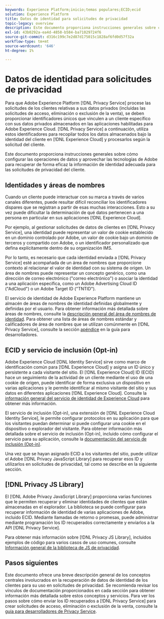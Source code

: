 ```yaml
---
keywords: Experience Platform;inicio;temas populares;ECID;ecid
solution: Experience Platform
title: Datos de identidad para solicitudes de privacidad
topic-legacy: overview
description: Este documento proporciona instrucciones generales sobre cómo configurar las operaciones de datos y aprovechar las tecnologías de Adobe para recuperar de forma eficaz la información de identidad adecuada para las solicitudes de privacidad del cliente.
exl-id: 43b0292a-ea4d-4858-b584-ba71029724f6
source-git-commit: d316c199c7e2d87d175015c1828af6fd0d57f32a
workflow-type: tm+mt
source-wordcount: '646'
ht-degree: 1%

---
```


# Datos de identidad para solicitudes de privacidad

Para que Adobe Experience Platform [!DNL Privacy Service] procese las solicitudes de los clientes relativas a sus datos privados (incluidas las solicitudes de acceso, eliminación o exclusión de la venta), se deben proporcionar identificadores únicos que vinculen a un cliente específico con sus datos privados almacenados en las aplicaciones habilitadas para Adobe Experience Cloud. [!DNL Privacy Service] a continuación, utiliza estos identificadores para recopilar todos los datos almacenados bajo la identidad del cliente en  [!DNL Experience Cloud] y procesarlos según la solicitud del cliente.

Este documento proporciona instrucciones generales sobre cómo configurar las operaciones de datos y aprovechar las tecnologías de Adobe para recuperar de forma eficaz la información de identidad adecuada para las solicitudes de privacidad del cliente.

## Identidades y áreas de nombres

Cuando un cliente puede interactuar con su marca a través de varios canales diferentes, puede resultar difícil reconciliar los identificadores dispares que se registran a partir de esas muchas interacciones. Esto a su vez puede dificultar la determinación de qué datos pertenecen a una persona en particular en sus aplicaciones [!DNL Experience Cloud].

Por ejemplo, al gestionar solicitudes de datos de clientes en [!DNL Privacy Service], una identidad puede representar un valor de cookie establecido en un dominio controlado por Adobe, un valor de cookie bajo un dominio de terceros y compartido con Adobe, o un identificador personalizado que defina explícitamente dentro de su organización IMS.

Por lo tanto, es necesario que cada identidad enviada a [!DNL Privacy Service] esté acompañada de un área de nombres que proporcione contexto al relacionar el valor de identidad con su sistema de origen. Un área de nombres puede representar un concepto genérico, como una dirección de correo electrónico (&quot;correo electrónico&quot;) o asociar la identidad a una aplicación específica, como un Adobe Advertising Cloud ID (&quot;AdCloud&quot;) o un Adobe Target ID (&quot;TNTID&quot;).

El servicio de identidad de Adobe Experience Platform mantiene un almacén de áreas de nombres de identidad definidas globalmente y definidas por el usuario. Para obtener información más detallada sobre áreas de nombres, consulte la [descripción general del área de nombres de identidad](../identity-service/namespaces.md). Para obtener una lista de áreas de nombres estándar y calificadores de área de nombres que se utilizan comúnmente en [!DNL Privacy Service], consulte la sección [apéndice](api/appendix.md) en la guía para desarrolladores.

## ECID y servicio de inclusión (Opt-in)

Adobe Experience Cloud [!DNL Identity Service] sirve como marco de identificación común para [!DNL Experience Cloud] y asigna un ID único y persistente a cada visitante del sitio. El [!DNL Experience Cloud] ID (ECID) hace un seguimiento de la actividad de un cliente mediante el uso de una cookie de origen, puede identificar de forma exclusiva un dispositivo en varias aplicaciones y le permite identificar al mismo visitante del sitio y sus datos en diferentes aplicaciones [!DNL Experience Cloud]. Consulte la [información general del servicio de identidad de Experience Cloud](https://experienceleague.adobe.com/docs/id-service/using/intro/overview.html) para obtener más información.

El servicio de inclusión (Opt-in), una extensión de [!DNL Experience Cloud Identity Service], le permite configurar protocolos en su aplicación para que los visitantes puedan determinar si puede configurar una cookie en el dispositivo o explorador del visitante. Para obtener información más detallada sobre el servicio de inclusión (Opt-in), incluido cómo configurar el servicio para su aplicación, consulte la [documentación del servicio de inclusión (Opt-in)](https://experienceleague.adobe.com/docs/id-service/using/implementation/opt-in-service/optin-overview.html?lang=es).

Una vez que se hayan asignado ECID a los visitantes del sitio, puede utilizar el Adobe [!DNL Privacy JavaScript Library] para recuperar esos ID y utilizarlos en solicitudes de privacidad, tal como se describe en la siguiente sección.

## [!DNL Privacy JS Library]

El [!DNL Adobe Privacy JavaScript Library] proporciona varias funciones que le permiten recuperar y eliminar identidades de clientes que están almacenadas en el explorador. La biblioteca se puede configurar para recuperar información de identidad de varias aplicaciones de Adobe, incluido ECID. Mediante llamadas de retorno o promesas, puede administrar mediante programación los ID recuperados correctamente y enviarlos a la API [!DNL Privacy Service].

Para obtener más información sobre [!DNL Privacy JS Library], incluidos ejemplos de código para varios casos de uso comunes, consulte [Información general de la biblioteca de JS de privacidad](js-library.md).

## Pasos siguientes

Este documento ofrece una breve descripción general de los conceptos centrales involucrados en la recuperación de datos de identidad de los clientes para su uso en solicitudes de privacidad. Se recomienda revisar los vínculos de documentación proporcionados en cada sección para obtener información más detallada sobre estos conceptos y servicios. Para ver los pasos sobre cómo enviar los ID recuperados a [!DNL Privacy Service] para crear solicitudes de acceso, eliminación o exclusión de la venta, consulte la [guía para desarrolladores de Privacy Service](api/getting-started.md).
